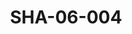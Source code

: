 ---
pid: SHA-06-004
title: SHA-06-004
language: ar
collection: شرحبيل احمد
original_label: 
rights: شرحبيل احمد
location_of_original: شرحبيل احمد
photographer_or_studio: 
scanned_from: photograph 9.9 by 12.6
_date: 1971-1972
location: الخرطوم
description: عازف درامز في فرقة شرحبيل اثيوبي سوداني اسمه عادل
additional_notes: 
permission_display: 'yes'
on_server: 'no'
on_website: 'no'
permalink: /archive/ar/sha-06-004.html
layout: photo-page
---